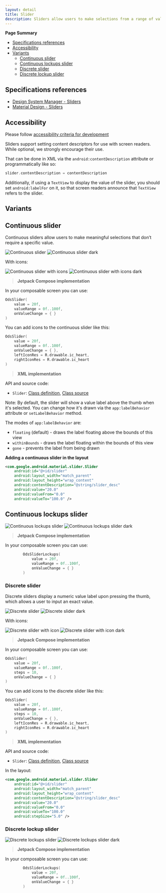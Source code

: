 ```yaml
---
layout: detail
title: Slider
description: Sliders allow users to make selections from a range of values.
---
```


**Page Summary**

* [Specifications references](#specifications-references)
* [Accessibility](#accessibility)
* [Variants](#variants)
  * [Continuous slider](#continuous-slider)
  * [Continuous lockups slider](#continuous-lockups-slider)
  * [Discrete slider](#discrete-slider)
  * [Discrete lockup slider](#discrete-lockup-slider)


## Specifications references

- [Design System Manager - Sliders](https://system.design.orange.com/0c1af118d/p/8077fc-sliders/b/673558)
- [Material Design - Sliders](https://material.io/components/sliders/)

## Accessibility

Please follow [accessibility criteria for development](https://a11y-guidelines.orange.com/en/mobile/android/development/)

Sliders support setting content descriptors for use with screen readers. While
optional, we strongly encourage their use.

That can be done in XML via the `android:contentDescription` attribute or
programmatically like so:

```kotlin
slider.contentDescription = contentDescription
```

Additionally, if using a `TextView` to display the value of the slider, you
should set `android:labelFor` on it, so that screen readers announce that
`TextView` refers to the slider.

## Variants

## Continuous slider

Continuous sliders allow users to make meaningful selections that don’t require
a specific value.

![Continuous slider](images/slider_continuous_light.png) ![Continuous slider dark](images/slider_continuous_dark.png)

With icons:

![Continuous slider with icons](images/slider_continuous_with_icon_light.png) ![Continuous slider with icons dark](images/slider_continuous_with_icon_dark.png)

> **Jetpack Compose implementation**

In your composable screen you can use:

```kotlin
OdsSlider(
    value = 20f,
    valueRange = 0f..100f,
    onValueChange = { }
)
```

You can add icons to the continuous slider like this:

```kotlin
OdsSlider(
    value = 20f,
    valueRange = 0f..100f,
    onValueChange = { },
    leftIconRes = R.drawable.ic_heart,
    rightIconRes = R.drawable.ic_heart
)
```

> **XML implementation**

API and source code:

*   `Slider`: [Class definition](https://developer.android.com/reference/com/google/android/material/slider/Slider), [Class source](https://github.com/material-components/material-components-android/tree/master/lib/java/com/google/android/material/slider/Slider.java)

Note: By default, the slider will show a value label above the thumb when it's
selected. You can change how it's drawn via the `app:labelBehavior` attribute or
`setLabelBehavior` method.

The modes of `app:labelBehavior` are:

*   `floating` (default) - draws the label floating above the bounds of this
    view
*   `withinBounds` - draws the label floating within the bounds of this view
*   `gone` - prevents the label from being drawn

**Adding a continuous slider in the layout**

```xml
<com.google.android.material.slider.Slider
    android:id="@+id/slider"
    android:layout_width="match_parent"
    android:layout_height="wrap_content"
    android:contentDescription="@string/slider_desc"
    android:value="20.0"
    android:valueFrom="0.0"
    android:valueTo="100.0" />
```

## Continuous lockups slider

![Continuous lockups slider](images/slider_continuous_lockups_light.png) ![Continuous lockups slider dark](images/slider_continuous_lockups_light.png)

> **Jetpack Compose implementation**

In your composable screen you can use:

```kotlin
        OdsSliderLockups(
            value = 20f,
            valueRange = 0f..100f,
            onValueChange = { }
        )
```

### Discrete slider

Discrete sliders display a numeric value label upon pressing the thumb, which
allows a user to input an exact value.

![Discrete slider](images/slider_discrete_light.png) ![Discrete slider dark](images/slider_discrete_dark.png)

With icons:

![Discrete slider with icon](images/slider_discrete_with_icon_light.png) ![Discrete slider with icon dark](images/slider_discrete_with_icon_dark.png)

> **Jetpack Compose implementation**

In your composable screen you can use:

```kotlin
OdsSlider(
    value = 20f,
    valueRange = 0f..100f,
    steps = 10,
    onValueChange = { }
)
```

You can add icons to the discrete slider like this:

```kotlin
OdsSlider(
    value = 20f,
    valueRange = 0f..100f,
    steps = 10,
    onValueChange = { },
    leftIconRes = R.drawable.ic_heart,
    rightIconRes = R.drawable.ic_heart
)
```

> **XML implementation**

API and source code:

*   `Slider`: [Class definition](https://developer.android.com/reference/com/google/android/material/slider/Slider), [Class source](https://github.com/material-components/material-components-android/tree/master/lib/java/com/google/android/material/slider/Slider.java)

In the layout:

```xml
<com.google.android.material.slider.Slider
    android:id="@+id/slider"
    android:layout_width="match_parent"
    android:layout_height="wrap_content"
    android:contentDescription="@string/slider_desc"
    android:value="20.0"
    android:valueFrom="0.0"
    android:valueTo="100.0"    
    android:stepSize="5.0" />
```

### Discrete lockup slider

![Discrete lockups slider](images/slider_discrete_lockups_light.png) ![Discrete lockups slider dark](images/slider_discrete_lockups_dark.png)

> **Jetpack Compose implementation**

In your composable screen you can use:

```kotlin
        OdsSliderLockups(
            value = 20f,
            valueRange = 0f..100f,
            onValueChange = { }
        )
```
